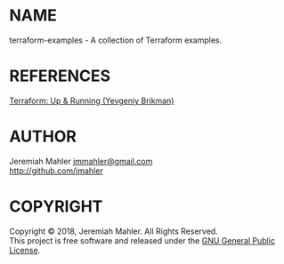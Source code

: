 
# NAME

terraform-examples - A collection of Terraform examples.

# REFERENCES

  [Terraform: Up & Running (Yevgeniy Brikman)][1]

  [1]: https://www.oreilly.com/library/view/terraform-up-and/9781491977071/

# AUTHOR

Jeremiah Mahler <jmmahler@gmail.com><br>
<http://github.com/jmahler>

# COPYRIGHT

Copyright &copy; 2018, Jeremiah Mahler.  All Rights Reserved.<br>
This project is free software and released under
the [GNU General Public License][gpl].

 [gpl]: http://www.gnu.org/licenses/gpl.html
